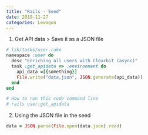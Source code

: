 ```yaml
---
title: "Rails - Seed"
date: 2019-11-27
categories: Lewagon
---
```


1. Get API data > Save it as a JSON file

```ruby
# lib/tasks/user.rake
namespace :user do
  desc "Enriching all users with Clearbit (async)"
  task :get_apidata => :environment do
	api_data =[{something}]
	File.write("data,json", JSON.generate(api_data))
  end
end

# How to run this code command line
# rails user:get_apidata
```


2. Using the JSON file in the seed

```ruby
data = JSON.parse(File.open(data.json).read)
```

